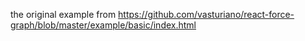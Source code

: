 the original example from https://github.com/vasturiano/react-force-graph/blob/master/example/basic/index.html
